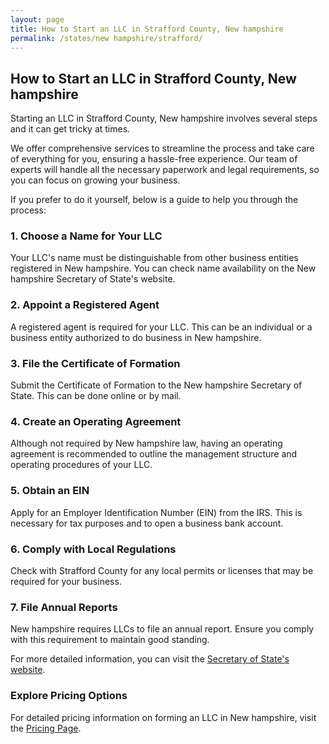 ```yaml
---
layout: page
title: How to Start an LLC in Strafford County, New hampshire
permalink: /states/new hampshire/strafford/
---
```


<h2>How to Start an LLC in Strafford County, New hampshire</h2>

<p>Starting an LLC in Strafford County, New hampshire involves several steps and it can get tricky at times.</p>

<p>We offer comprehensive services to streamline the process and take care of everything for you, ensuring a hassle-free experience. Our team of experts will handle all the necessary paperwork and legal requirements, so you can focus on growing your business.</p>

<p>If you prefer to do it yourself, below is a guide to help you through the process:</p>

<h3>1. Choose a Name for Your LLC</h3>
<p>Your LLC's name must be distinguishable from other business entities registered in New hampshire. You can check name availability on the New hampshire Secretary of State's website.</p>

<h3>2. Appoint a Registered Agent</h3>
<p>A registered agent is required for your LLC. This can be an individual or a business entity authorized to do business in New hampshire.</p>

<h3>3. File the Certificate of Formation</h3>
<p>Submit the Certificate of Formation to the New hampshire Secretary of State. This can be done online or by mail.</p>

<h3>4. Create an Operating Agreement</h3>
<p>Although not required by New hampshire law, having an operating agreement is recommended to outline the management structure and operating procedures of your LLC.</p>

<h3>5. Obtain an EIN</h3>
<p>Apply for an Employer Identification Number (EIN) from the IRS. This is necessary for tax purposes and to open a business bank account.</p>

<h3>6. Comply with Local Regulations</h3>
<p>Check with Strafford County for any local permits or licenses that may be required for your business.</p>

<h3>7. File Annual Reports</h3>
<p>New hampshire requires LLCs to file an annual report. Ensure you comply with this requirement to maintain good standing.</p>

<p>For more detailed information, you can visit the <a href="https://www.sos.new hampshire.gov/">Secretary of State's website</a>.</p>

<h3>Explore Pricing Options</h3>
<p>For detailed pricing information on forming an LLC in New hampshire, visit the <a href="{ '/new-pricing/' | relative_url }">Pricing Page</a>.</p>
